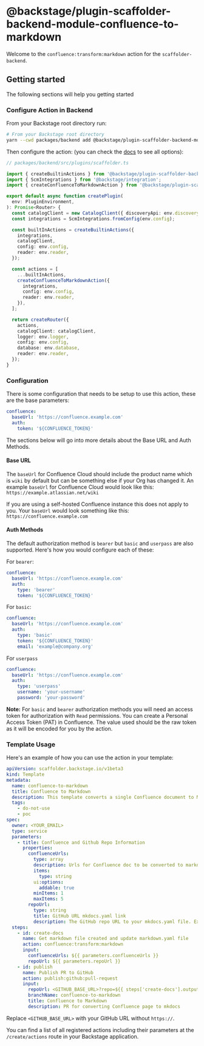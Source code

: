 # @backstage/plugin-scaffolder-backend-module-confluence-to-markdown

Welcome to the `confluence:transform:markdown` action for the `scaffolder-backend`.

## Getting started

The following sections will help you getting started

### Configure Action in Backend

From your Backstage root directory run:

```bash
# From your Backstage root directory
yarn --cwd packages/backend add @backstage/plugin-scaffolder-backend-module-confluence-to-markdown
```

Then configure the action:
(you can check the [docs](https://backstage.io/docs/features/software-templates/writing-custom-actions#registering-custom-actions) to see all options):

```typescript
// packages/backend/src/plugins/scaffolder.ts

import { createBuiltinActions } from '@backstage/plugin-scaffolder-backend';
import { ScmIntegrations } from '@backstage/integration';
import { createConfluenceToMarkdownAction } from '@backstage/plugin-scaffolder-backend-module-confluence-to-markdown';

export default async function createPlugin(
  env: PluginEnvironment,
): Promise<Router> {
  const catalogClient = new CatalogClient({ discoveryApi: env.discovery });
  const integrations = ScmIntegrations.fromConfig(env.config);

  const builtInActions = createBuiltinActions({
    integrations,
    catalogClient,
    config: env.config,
    reader: env.reader,
  });

  const actions = [
    ...builtInActions,
    createConfluenceToMarkdownAction({
      integrations,
      config: env.config,
      reader: env.reader,
    }),
  ];

  return createRouter({
    actions,
    catalogClient: catalogClient,
    logger: env.logger,
    config: env.config,
    database: env.database,
    reader: env.reader,
  });
}
```

### Configuration

There is some configuration that needs to be setup to use this action, these are the base parameters:

```yaml
confluence:
  baseUrl: 'https://confluence.example.com'
  auth:
    token: '${CONFLUENCE_TOKEN}'
```

The sections below will go into more details about the Base URL and Auth Methods.

#### Base URL

The `baseUrl` for Confluence Cloud should include the product name which is `wiki` by default but can be something else if your Org has changed it. An example `baseUrl` for Confluence Cloud would look like this: `https://example.atlassian.net/wiki`

If you are using a self-hosted Confluence instance this does not apply to you. Your `baseUrl` would look something like this: `https://confluence.example.com`

#### Auth Methods

The default authorization method is `bearer` but `basic` and `userpass` are also supported. Here's how you would configure each of these:

For `bearer`:

```yaml
confluence:
  baseUrl: 'https://confluence.example.com'
  auth:
    type: 'bearer'
    token: '${CONFLUENCE_TOKEN}'
```

For `basic`:

```yaml
confluence:
  baseUrl: 'https://confluence.example.com'
  auth:
    type: 'basic'
    token: '${CONFLUENCE_TOKEN}'
    email: 'example@company.org'
```

For `userpass`

```yaml
confluence:
  baseUrl: 'https://confluence.example.com'
  auth:
    type: 'userpass'
    username: 'your-username'
    password: 'your-password'
```

**Note:** For `basic` and `bearer` authorization methods you will need an access token for authorization with `Read` permissions. You can create a Personal Access Token (PAT) in Confluence. The value used should be the raw token as it will be encoded for you by the action.

### Template Usage

Here's an example of how you can use the action in your template:

```yaml
apiVersion: scaffolder.backstage.io/v1beta3
kind: Template
metadata:
  name: confluence-to-markdown
  title: Confluence to Markdown
  description: This template converts a single Confluence document to Markdown for Techdocs and adds it to a given GitHub repo.
  tags:
    - do-not-use
    - poc
spec:
  owner: <YOUR_EMAIL>
  type: service
  parameters:
    - title: Confluence and Github Repo Information
      properties:
        confluenceUrls:
          type: array
          description: Urls for Confluence doc to be converted to markdown. In format <CONFLUENCE_BASE_URL>/display/<SPACEKEY>/<PAGE+TITLE> or <CONFLUENCE_BASE_URL>/spaces/<SPACEKEY>/pages/<PAGEID>/<PAGE+TITLE> for Confluence cloud
          items:
            type: string
          ui:options:
            addable: true
          minItems: 1
          maxItems: 5
        repoUrl:
          type: string
          title: GitHub URL mkdocs.yaml link
          description: The GitHub repo URL to your mkdocs.yaml file. Example <https://github.com/blob/master/mkdocs.yml>
  steps:
    - id: create-docs
      name: Get markdown file created and update markdown.yaml file
      action: confluence:transform:markdown
      input:
        confluenceUrls: ${{ parameters.confluenceUrls }}
        repoUrl: ${{ parameters.repoUrl }}
    - id: publish
      name: Publish PR to GitHub
      action: publish:github:pull-request
      input:
        repoUrl: <GITHUB_BASE_URL>?repo=${{ steps['create-docs'].output.repo }}&owner=${{ steps['create-docs'].output.owner }}
        branchName: confluence-to-markdown
        title: Confluence to Markdown
        description: PR for converting Confluence page to mkdocs
```

Replace `<GITHUB_BASE_URL>` with your GitHub URL without `https://`.

You can find a list of all registered actions including their parameters at the `/create/actions` route in your Backstage application.